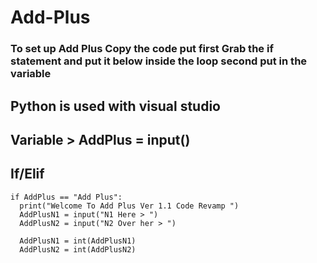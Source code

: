 # Add-Plus

### To set up Add Plus Copy the code put first Grab the if statement and put it below inside the loop second put in the variable
## Python is used with visual studio

## Variable >   AddPlus = input()

## If/Elif
    if AddPlus == "Add Plus":
      print("Welcome To Add Plus Ver 1.1 Code Revamp ")
      AddPlusN1 = input("N1 Here > ")
      AddPlusN2 = input("N2 Over her > ")

      AddPlusN1 = int(AddPlusN1)
      AddPlusN2 = int(AddPlusN2)
